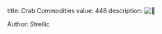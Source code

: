 title: Crab Commodities
value: 448
description: ![🦀](https://puu.sh/JmWH8/b81d8ddf87.gif)

Author: Strellic